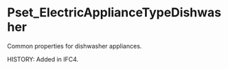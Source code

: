 # Pset_ElectricApplianceTypeDishwasher

Common properties for dishwasher appliances.
<!-- end of short definition -->

 HISTORY: Added in IFC4.
